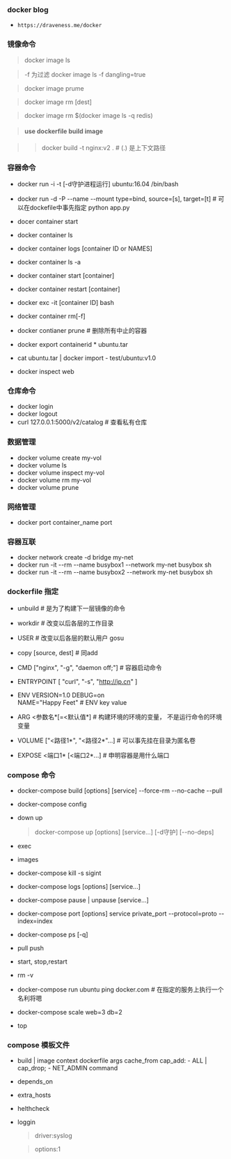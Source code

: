 
### docker blog 
- `https://draveness.me/docker`
### 镜像命令
> docker image ls

> -f 为过滤 docker image ls -f dangling=true

> docker image prume

> docker image rm [dest]

> docker image rm $(docker image ls -q redis)

> #### use dockerfile build image

>> docker build -t nginx:v2 .   # (.) 是上下文路径

### 容器命令
* docker run -i -t [-d守护进程运行]  ubuntu:16.04 /bin/bash
* docker run -d -P
    --name
    --mount type=bind, source=[s], target=[t]  # 可以在dockefile中事先指定
    python app.py

* docer container start
* docker container ls
* docker container logs [container ID or NAMES]
* docker container ls -a
* docker container start [container]
* docker container restart [container]
* docker exc -it [container ID] bash
* docker container rm[-f]
* docker contianer prune  # 删除所有中止的容器
* docker export containerid * ubuntu.tar
* cat ubuntu.tar | docker import - test/ubuntu:v1.0
* docker inspect web

### 仓库命令
* docker login
* docker logout
* curl 127.0.0.1:5000/v2/catalog  # 查看私有仓库

### 数据管理
* docker volume create my-vol
* docker volume ls
* docker volume inspect my-vol
* docker volume rm my-vol
* docker volume prune


### 网络管理
* docker port container_name port

### 容器互联
* docker network create -d bridge my-net
* docker run -it --rm --name busybox1 --network my-net busybox sh
* docker run -it --rm --name busybox2 --network my-net busybox sh

### dockerfile 指定
* unbuild  # 是为了构建下一层镜像的命令

* workdir  # 改变以后各层的工作目录
* USER   # 改变以后各层的默认用户 gosu

* copy [source, dest]  # 同add
* CMD ["nginx", "-g", "daemon off;"]  # 容器启动命令
* ENTRYPOINT [ "curl", "-s", "http://ip.cn" ]
* ENV VERSION=1.0 DEBUG=on \
    NAME="Happy Feet"  # ENV key value

* ARG <参数名*[=<默认值*]  # 构建环境的环境的变量， 不是运行命令的环境变量
* VOLUME ["<路径1*", "<路径2*"...]  # 可以事先挂在目录为匿名卷
* EXPOSE <端口1* [<端口2*...]  #  申明容器是用什么端口

### compose 命令
* docker-compose build [options] [service] --force-rm --no-cache --pull

* docker-compose config

* down  up
     > docker-compose up [options] [service...] [-d守护] [--no-deps]

* exec

* images

* docker-compose kill -s sigint

* docker-compose logs [options] [service...]

* docker-compose pause | unpause [service...]

* docker-compose port [options] service private_port --protocol=proto --index=index

* docker-compose ps [-q]

* pull push

* start, stop,restart

* rm -v

* docker-compose run ubuntu ping docker.com  # 在指定的服务上执行一个名利将嗯

* docker-compose scale web=3 db=2

* top

### compose 模板文件
* build | image
     context
     dockerfile
     args
     cache_from
     cap_add: - ALL | cap_drop; - NET_ADMIN
     command

* depends_on

* extra_hosts

* helthcheck

* loggin

    > driver:syslog

    > options:1








